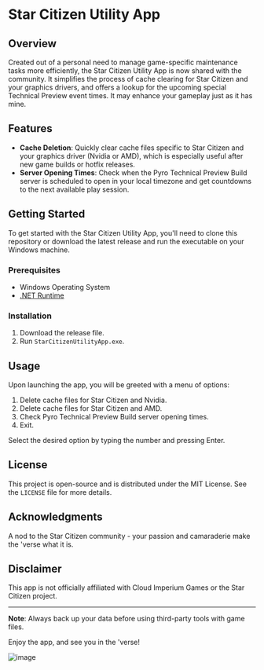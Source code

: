 # Star Citizen Utility App

## Overview

Created out of a personal need to manage game-specific maintenance tasks more efficiently, the Star Citizen Utility App is now shared with the community. It simplifies the process of cache clearing for Star Citizen and your graphics drivers, and offers a lookup for the upcoming special Technical Preview event times. It may enhance your gameplay just as it has mine.

## Features

- **Cache Deletion**: Quickly clear cache files specific to Star Citizen and your graphics driver (Nvidia or AMD), which is especially useful after new game builds or hotfix releases.
- **Server Opening Times**: Check when the Pyro Technical Preview Build server is scheduled to open in your local timezone and get countdowns to the next available play session.

## Getting Started

To get started with the Star Citizen Utility App, you'll need to clone this repository or download the latest release and run the executable on your Windows machine.

### Prerequisites

- Windows Operating System
- <a href="https://dotnet.microsoft.com/en-us/download/dotnet">.NET Runtime</a>

### Installation

1. Download the release file.
2. Run `StarCitizenUtilityApp.exe`.

## Usage

Upon launching the app, you will be greeted with a menu of options:

1. Delete cache files for Star Citizen and Nvidia.
2. Delete cache files for Star Citizen and AMD.
3. Check Pyro Technical Preview Build server opening times.
4. Exit.

Select the desired option by typing the number and pressing Enter.

## License

This project is open-source and is distributed under the MIT License. See the `LICENSE` file for more details.

## Acknowledgments

A nod to the Star Citizen community - your passion and camaraderie make the 'verse what it is.

## Disclaimer

This app is not officially affiliated with Cloud Imperium Games or the Star Citizen project.

---

**Note**: Always back up your data before using third-party tools with game files.

Enjoy the app, and see you in the 'verse!

![image](https://github.com/rybacki/StarCitizenUtilityApp/assets/10670194/a68558eb-8558-4f68-8c07-f0f5553ca180)


